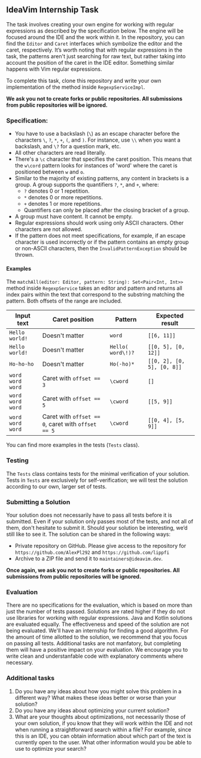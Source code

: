 ## IdeaVim Internship Task
The task involves creating your own engine for working with regular expressions as described by the specification below. The engine will be focused around the IDE and the work within it. In the repository, you can find the `Editor` and `Caret` interfaces which symbolize the editor and the caret, respectively. It’s worth noting that with regular expressions in the task, the patterns aren't just searching for raw text, but rather taking into account the position of the caret in the IDE editor. Something similar happens with Vim regular expressions.

To complete this task, clone this repository and write your own implementation of the method inside `RegexpServiceImpl`.

**We ask you not to create forks or public repositories. All submissions from public repositories will be ignored.**

### Specification:
- You have to use a backslash (`\`) as an escape character before the characters `\`, `?`, `*`, `+`, `(`, and `)`. For instance, use `\\` when you want a backslash, and `\?` for a question mark, etc.
- All other characters are read literally.
- There's a `\c` character that specifies the caret position. This means that the `w\cord` pattern looks for instances of 'word' where the caret is positioned between `w` and `o`.
- Similar to the majority of existing patterns, any content in brackets is a group. A group supports the quantifiers `?`, `*`, and `+`, where:
  - `?` denotes 0 or 1 repetition.
  - `*` denotes 0 or more repetitions.
  - `+` denotes 1 or more repetitions.
  - Quantifiers can only be placed after the closing bracket of a group.
- A group must have content. It cannot be empty.
- Regular expressions should work using only ASCII characters. Other characters are not allowed.
- If the pattern does not meet specifications, for example, if an escape character is used incorrectly or if the pattern contains an empty group or non-ASCII characters, then the `InvalidPatternException` should be thrown.

#### Examples
The `matchAll(editor: Editor, pattern: String): Set<Pair<Int, Int>>` method inside `RegexpService` takes an editor and pattern and returns all index pairs within the text that correspond to the substring matching the pattern.
Both offsets of the range are included.

| Input text | Caret position | Pattern | Expected result |
|--|--|--|--|
| `Hello world!` | Doesn't matter | `word` | `[[6, 11]]` |
| `Hello world!` | Doesn't matter | `Hello( word\!)?` | `[[0, 5], [0, 12]]` |
| `Ho-ho-ho`| Doesn't matter | `Ho(-ho)*`| `[[0, 2], [0, 5], [0, 8]]` |
| `word word word` | Caret with `offset == 3` | `\cword` | `[]` |
| `word word word` | Caret with `offset == 5` | `\cword` | `[[5, 9]]` |
| `word word word` | Caret with `offset == 0`, caret with `offset == 5` | `\cword` | `[[0, 4], [5, 9]]` |

You can find more examples in the tests (`Tests` class).

### Testing
The `Tests` class contains tests for the minimal verification of your solution.
Tests in `Tests` are exclusively for self-verification; we will test the solution according to our own, larger set of tests.

### Submitting a Solution
Your solution does not necessarily have to pass all tests before it is submitted. Even if your solution only passes most of the tests, and not all of them, don't hesitate to submit it. Should your solution be interesting, we’d still like to see it.
The solution can be shared in the following ways:
- Private repository on GitHub. Please give access to the repository for `https://github.com/AlexPl292` and `https://github.com/lippfi`
- Archive to a ZIP file and send it to `maintainers@ideavim.dev`.

**Once again, we ask you not to create forks or public repositories. All submissions from public repositories will be ignored.**

### Evaluation
There are no specifications for the evaluation, which is based on more than just the number of tests passed.
Solutions are rated higher if they do not use libraries for working with regular expressions.
Java and Kotlin solutions are evaluated equally.
The effectiveness and speed of the solution are not being evaluated. We'll have an internship for finding a good algorithm.
For the amount of time allotted to the solution, we recommend that you focus on passing all tests.
Additional tasks are not manfatory, but completing them will have a positive impact on your evaluation.
We encourage you to write clean and understanfable code with explanatory comments where necessary.

### Additional tasks
1. Do you have any ideas about how you might solve this problem in a different way? What makes these ideas better or worse than your solution?
2. Do you have any ideas about optimizing your current solution?
3. What are your thoughts about optimizations, not necessarily those of your own solution, if you know that they will work within the IDE and not when running a straightforward search within a file? For example, since this is an IDE, you can obtain information about which part of the text is currently open to the user. What other information would you be able to use to optimize your search?
